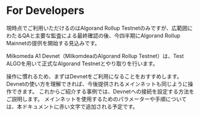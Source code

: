 # For Developers

現時点でご利用いただけるのはAlgorand Rollup Testnetのみですが、広範囲にわたるQAと主要な監査による最終確認の後、今四半期にAlgorand Rollup Mainnetの提供を開始する見込みです。

Milkomeda A1 Devnet（MilkomdeaのAlgorand Rollup Testnet）は、Test ALGOを用いて正式なAlgorand Testnetとやり取りを行います。

操作に慣れるため、まずはDevnetをご利用になることをおすすめします。 Devnetの使い方を理解できれば、今後提供されるメインネットも同じように操作できます。 これからご紹介する事例では、Devnetへの接続を設定する方法をご説明します。 メインネットを使用するためのパラメーターや手順については、本ドキュメントに赤い文字で追加される予定です。
